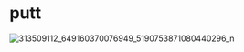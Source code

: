 # putt
![313509112_649160370076949_5190753871080440296_n](https://user-images.githubusercontent.com/114046305/200242682-96a0197a-447d-41f8-af4d-6d4370d4d54c.jpg)
